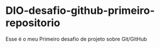 # DIO-desafio-github-primeiro-repositorio
Esse é o meu Primeiro desafio de projeto sobre Git/GitHub
